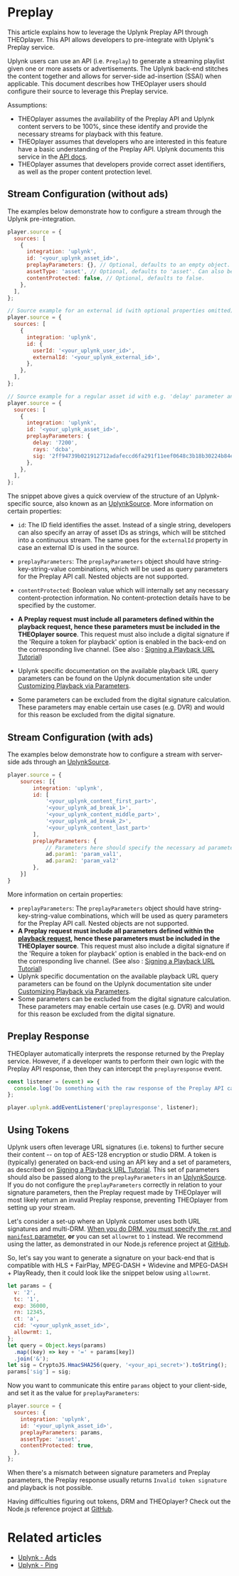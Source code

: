 # Preplay

This article explains how to leverage the Uplynk Preplay API through THEOplayer. This API allows developers to pre-integrate with Uplynk's Preplay service.

Uplynk users can use an API (i.e. `Preplay`) to generate a streaming playlist given one or more assets or advertisements. The Uplynk back-end stitches the content together and allows for server-side ad-insertion (SSAI) when applicable. This document describes how THEOplayer users should configure their source to leverage this Preplay service.

Assumptions:

- THEOplayer assumes the availability of the Preplay API and Uplynk content servers to be 100%, since these identify and provide the necessary streams for playback with this feature.
- THEOplayer assumes that developers who are interested in this feature have a basic understanding of the Preplay API. Uplynk documents this service in the [API docs](https://api-docs.uplynk.com/#Develop/Preplayv2.htm).
- THEOplayer assumes that developers provide correct asset identifiers, as well as the proper content protection level.

## Stream Configuration (without ads)

The examples below demonstrate how to configure a stream through the Uplynk pre-integration.

```js
player.source = {
  sources: [
    {
      integration: 'uplynk',
      id: '<your_uplynk_asset_id>',
      preplayParameters: {}, // Optional, defaults to an empty object. These will be added as query parameters to the Preplay API call.
      assetType: 'asset', // Optional, defaults to 'asset'. Can also be 'channel' or 'event', following the Uplynk semantics, where 'asset' is On-demand content.
      contentProtected: false, // Optional, defaults to false.
    },
  ],
};

// Source example for an external id (with optional properties omitted)
player.source = {
  sources: [
    {
      integration: 'uplynk',
      id: {
        userId: '<your_uplynk_user_id>',
        externalId: '<your_uplynk_external_id>',
      },
    },
  ],
};

// Source example for a regular asset id with e.g. 'delay' parameter and 'sig' token parameter (with optional properties omitted)
player.source = {
  sources: [
    {
      integration: 'uplynk',
      id: '<your_uplynk_asset_id>',
      preplayParameters: {
        delay: '7200',
        rays: 'dcba',
        sig: '2ff94739b021912712adafeccd6fa291f11eef0648c3b18b30224b84e0590b4f',
      },
    },
  ],
};
```

The snippet above gives a quick overview of the structure of an Uplynk-specific source, also known as an [UplynkSource](pathname:///theoplayer/v8/api-reference/web/interfaces/UplynkSource.html). More information on certain properties:

- `id`: The ID field identifies the asset. Instead of a single string, developers can also specify an array of asset IDs as strings, which will be stitched into a continuous stream. The same goes for the `externalId` property in case an external ID is used in the source.
- `preplayParameters`: The `preplayParameters` object should have string-key-string-value combinations, which will be used as query parameters for the Preplay API call. Nested objects are not supported.

- `contentProtected`: Boolean value which will internally set any necessary content-protection information. No content-protection details have to be specified by the customer.

- **A Preplay request must include all parameters defined within the playback request, hence these parameters must be included in the THEOplayer source**. This request must also include a digital signature if the 'Require a token for playback' option is enabled in the back-end on the corresponding live channel. (See also : [Signing a Playback URL Tutorial](https://api-docs.uplynk.com/#Tutorials/Signed-Playback-URL-Tutorial.htm))
- Uplynk specific documentation on the available playback URL query parameters can be found on the Uplynk documentation site under [Customizing Playback via Parameters](https://api-docs.uplynk.com/#Setup/Customizing-Playback.htm).
- Some parameters can be excluded from the digital signature calculation. These parameters may enable certain use cases (e.g. DVR) and would for this reason be excluded from the digital signature.

## Stream Configuration (with ads)

The examples below demonstrate how to configure a stream with server-side ads through an [UplynkSource](pathname:///theoplayer/v8/api-reference/web/interfaces/UplynkSource.html).

```js
player.source = {
    sources: [{
        integration: 'uplynk',
        id: [
            '<your_uplynk_content_first_part>',
            '<your_uplynk_ad_break_1>',
            '<your_uplynk_content_middle_part>',
            '<your_uplynk_ad_break_2>',
            '<your_uplynk_content_last_part>'
        ],
        preplayParameters: {
            // Parameters here should specify the necessary ad parameters for the Preplay API
            ad.param1: 'param_val1',
            ad.param2: 'param_val2'
        },
    }]
}
```

More information on certain properties:

- `preplayParameters`: The `preplayParameters` object should have string-key-string-value combinations, which will be used as query parameters for the Preplay API call. Nested objects are not supported.
- **A Preplay request must include all parameters defined within the [playback request](https://api-docs.uplynk.com/#Setup/Playback-URLs.htm#LiveChannelPURLs), hence these parameters must be included in the THEOplayer source**. This request must also include a digital signature if the 'Require a token for playback' option is enabled in the back-end on the corresponding live channel. (See also : [Signing a Playback URL Tutorial](https://api-docs.uplynk.com/#Tutorials/Signed-Playback-URL-Tutorial.htm))
- Uplynk specific documentation on the available playback URL query parameters can be found on the Uplynk documentation site under [Customizing Playback via Parameters](https://api-docs.uplynk.com/#Setup/Customizing-Playback.htm).
- Some parameters can be excluded from the digital signature calculation. These parameters may enable certain use cases (e.g. DVR) and would for this reason be excluded from the digital signature.

## Preplay Response

THEOplayer automatically interprets the response returned by the Preplay service. However, if a developer wants to perform their own logic with the Preplay API response, then they can intercept the `preplayresponse` event.

```js
const listener = (event) => {
  console.log('Do something with the raw response of the Preplay API call', event.response);
};

player.uplynk.addEventListener('preplayresponse', listener);
```

## Using Tokens

Uplynk users often leverage URL signatures (i.e. tokens) to further secure their content -- on top of AES-128 encryption or studio DRM.
A token is (typically) generated on back-end using an API key and a set of parameters, as described on
[Signing a Playback URL Tutorial](https://api-docs.uplynk.com/#Tutorials/Signed-Playback-URL-Tutorial.htm). This set of parameters should also be passed along to the `preplayParameters` in an [UplynkSource](pathname:///theoplayer/v8/api-reference/web/interfaces/UplynkSource.html).
If you do not configure the `preplayParameters` correctly in relation to your signature parameters, then the Preplay request made by THEOplayer will most likely return an invalid Preplay response, preventing THEOplayer from setting up your stream.

Let's consider a set-up where an Uplynk customer uses both URL signatures and multi-DRM.
[When you do DRM, you must specify the `rmt` and `manifest` parameter](https://api-docs.uplynk.com/#Develop/Preplayv2.htm?Highlight=rmt),
**or** you can set `allowrmt` to `1` instead. We recommend using the latter, as demonstrated in our Node.js reference project at [GitHub](https://github.com/THEOplayer/theoplayer-verizon-media-node-js).

So, let's say you want to generate a signature on your back-end that is compatible with HLS + FairPlay, MPEG-DASH + Widevine and MPEG-DASH + PlayReady,
then it could look like the snippet below using `allowrmt`.

```js
let params = {
  v: '2',
  tc: '1',
  exp: 36000,
  rn: 12345,
  ct: 'a',
  cid: '<your_uplynk_asset_id>',
  allowrmt: 1,
};
let query = Object.keys(params)
  .map((key) => key + '=' + params[key])
  .join('&');
let sig = CryptoJS.HmacSHA256(query, '<your_api_secret>').toString();
params['sig'] = sig;
```

Now you want to communicate this entire `params` object to your client-side, and set it as the value for `preplayParameters`:

```js
player.source = {
  sources: {
    integration: 'uplynk',
    id: '<your_uplynk_asset_id>',
    preplayParameters: params,
    assetType: 'asset',
    contentProtected: true,
  },
};
```

When there's a mismatch between signature parameters and Preplay parameters, the Preplay response usually returns `Invalid token signature` and playback is not possible.

Having difficulties figuring out tokens, DRM and THEOplayer? Check out the Node.js reference project at [GitHub](https://github.com/THEOplayer/theoplayer-verizon-media-node-js).

# Related articles

- [Uplynk - Ads](02-ads.md)
- [Uplynk - Ping](03-ping.md)
